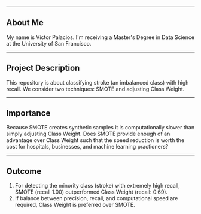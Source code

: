 ----
About Me
----

My name is Victor Palacios. I'm receiving a Master's Degree in Data Science at the University of San Francisco.

----
Project Description
----

This repository is about classifying stroke (an imbalanced class) with high recall. We consider two techniques: SMOTE and adjusting Class Weight.

----
Importance
----

Because SMOTE creates synthetic samples it is computationally slower than simply adjusting Class Weight. Does SMOTE provide enough of an advantage over Class Weight such that the speed reduction is worth the cost for hospitals, businesses, and machine learning practioners?

----
Outcome
----

1. For detecting the minority class (stroke) with extremely high recall, SMOTE (recall 1.00) outperformed Class Weight (recall: 0.69).
1. If balance between precision, recall, and computational speed are required, Class Weight is preferred over SMOTE.
